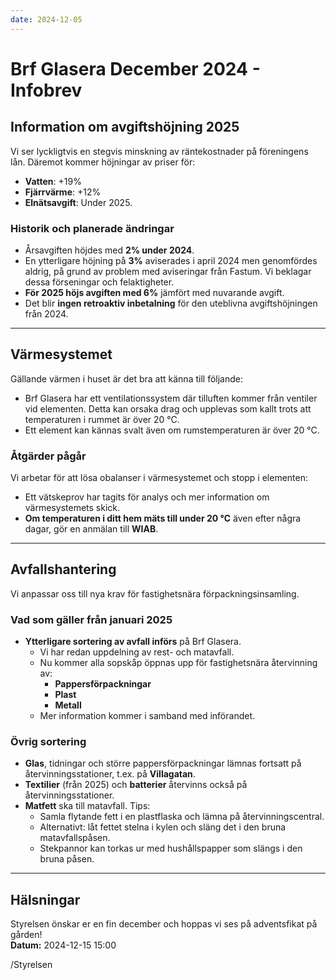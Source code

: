 ```yaml
---
date: 2024-12-05
---
```

# Brf Glasera December 2024 - Infobrev

## Information om avgiftshöjning 2025

Vi ser lyckligtvis en stegvis minskning av räntekostnader på föreningens lån. Däremot kommer höjningar av priser för:

- **Vatten**: +19%
- **Fjärrvärme**: +12%
- **Elnätsavgift**: Under 2025.

### Historik och planerade ändringar

- Årsavgiften höjdes med **2% under 2024**.
- En ytterligare höjning på **3%** aviserades i april 2024 men genomfördes aldrig, på grund av problem med aviseringar från Fastum. Vi beklagar dessa förseningar och felaktigheter.
- **För 2025 höjs avgiften med 6%** jämfört med nuvarande avgift.
- Det blir **ingen retroaktiv inbetalning** för den uteblivna avgiftshöjningen från 2024.

---

## Värmesystemet

Gällande värmen i huset är det bra att känna till följande:

- Brf Glasera har ett ventilationssystem där tilluften kommer från ventiler vid elementen. Detta kan orsaka drag och upplevas som kallt trots att temperaturen i rummet är över 20 °C.
- Ett element kan kännas svalt även om rumstemperaturen är över 20 °C.

### Åtgärder pågår

Vi arbetar för att lösa obalanser i värmesystemet och stopp i elementen:

- Ett vätskeprov har tagits för analys och mer information om värmesystemets skick.
- **Om temperaturen i ditt hem mäts till under 20 °C** även efter några dagar, gör en anmälan till **WIAB**.

---

## Avfallshantering

Vi anpassar oss till nya krav för fastighetsnära förpackningsinsamling.

### Vad som gäller från januari 2025

- **Ytterligare sortering av avfall införs** på Brf Glasera.
  - Vi har redan uppdelning av rest- och matavfall.
  - Nu kommer alla sopskåp öppnas upp för fastighetsnära återvinning av:
    - **Pappersförpackningar**
    - **Plast**
    - **Metall**
  - Mer information kommer i samband med införandet.

### Övrig sortering

- **Glas**, tidningar och större pappersförpackningar lämnas fortsatt på återvinningsstationer, t.ex. på **Villagatan**.
- **Textilier** (från 2025) och **batterier** återvinns också på återvinningsstationer.
- **Matfett** ska till matavfall. Tips:
  - Samla flytande fett i en plastflaska och lämna på återvinningscentral.
  - Alternativt: låt fettet stelna i kylen och släng det i den bruna matavfallspåsen.
  - Stekpannor kan torkas ur med hushållspapper som slängs i den bruna påsen.

---

## Hälsningar

Styrelsen önskar er en fin december och hoppas vi ses på adventsfikat på gården!  
**Datum:** 2024-12-15 15:00

/Styrelsen
